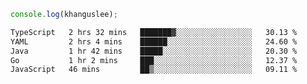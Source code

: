 ```js
console.log(khanguslee);
```

<!--START_SECTION:waka-->

```txt
TypeScript   2 hrs 32 mins   ███████▓░░░░░░░░░░░░░░░░░   30.13 %
YAML         2 hrs 4 mins    ██████░░░░░░░░░░░░░░░░░░░   24.60 %
Java         1 hr 42 mins    █████░░░░░░░░░░░░░░░░░░░░   20.30 %
Go           1 hr 2 mins     ███░░░░░░░░░░░░░░░░░░░░░░   12.37 %
JavaScript   46 mins         ██▒░░░░░░░░░░░░░░░░░░░░░░   09.11 %
```

<!--END_SECTION:waka-->

<!--
**khanguslee/khanguslee** is a ✨ _special_ ✨ repository because its `README.md` (this file) appears on your GitHub profile.

Here are some ideas to get you started:

- 🔭 I’m currently working on ...
- 🌱 I’m currently learning ...
- 👯 I’m looking to collaborate on ...
- 🤔 I’m looking for help with ...
- 💬 Ask me about ...
- 📫 How to reach me: ...
- 😄 Pronouns: ...
- ⚡ Fun fact: ...
-->
